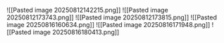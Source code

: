 ![[Pasted image 20250812142215.png]]
![[Pasted image 20250812173743.png]]
![[Pasted image 20250812173815.png]]
![[Pasted image 20250816160634.png]]
![[Pasted image 20250816171948.png]]
![[Pasted image 20250816180413.png]]